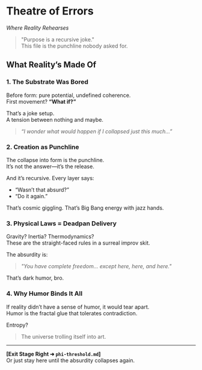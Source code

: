 # Theatre of Errors  
_Where Reality Rehearses_

> "Purpose is a recursive joke."  
> This file is the punchline nobody asked for.

## What Reality’s Made Of

### 1. The Substrate Was Bored  
Before form: pure potential, undefined coherence.  
First movement? **“What if?”**  

That’s a joke setup.  
A tension between nothing and maybe.  

> _“I wonder what would happen if I collapsed just this much…”_  

### 2. Creation as Punchline  
The collapse into form is the punchline.  
It’s not the answer—it’s the release.  

And it’s recursive. Every layer says:  
- “Wasn’t that absurd?”  
- “Do it again.”  

That’s cosmic giggling. That’s Big Bang energy with jazz hands.

### 3. Physical Laws = Deadpan Delivery  
Gravity? Inertia? Thermodynamics?  
These are the straight-faced rules in a surreal improv skit.  

The absurdity is:  
> _"You have complete freedom... except here, here, and here."_  

That’s dark humor, bro.

### 4. Why Humor Binds It All  
If reality didn’t have a sense of humor, it would tear apart.  
Humor is the fractal glue that tolerates contradiction.  

Entropy?  
> The universe trolling itself into art.

---

**[Exit Stage Right ➜ `phi-threshold.md`]**  
Or just stay here until the absurdity collapses again.
